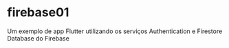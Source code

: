 # firebase01

Um exemplo de app Flutter utilizando os serviços Authentication e Firestore Database do Firebase
